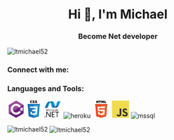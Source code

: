 <h1 align="center">Hi 👋, I'm Michael</h1>
<h3 align="center">Become Net developer</h3>

<p align="left"> <img src="https://komarev.com/ghpvc/?username=ltmichael52&label=Profile%20views&color=0e75b6&style=flat" alt="ltmichael52" /> </p>

<h3 align="left">Connect with me:</h3>
<p align="left">
</p>

<h3 align="left">Languages and Tools:</h3>
<p align="left"> <img src="https://raw.githubusercontent.com/devicons/devicon/master/icons/csharp/csharp-original.svg" alt="csharp" width="40" height="40"/><img src="https://raw.githubusercontent.com/devicons/devicon/master/icons/css3/css3-original-wordmark.svg" alt="css3" width="40" height="40"/>  <img src="https://raw.githubusercontent.com/devicons/devicon/master/icons/dot-net/dot-net-original-wordmark.svg" alt="dotnet" width="40" height="40"/>  <img src="https://www.vectorlogo.zone/logos/heroku/heroku-icon.svg" alt="heroku" width="40" height="40"/>  <img src="https://raw.githubusercontent.com/devicons/devicon/master/icons/html5/html5-original-wordmark.svg" alt="html5" width="40" height="40"/>  <img src="https://raw.githubusercontent.com/devicons/devicon/master/icons/javascript/javascript-original.svg" alt="javascript" width="40" height="40"/> <img src="https://www.svgrepo.com/show/303229/microsoft-sql-server-logo.svg" alt="mssql" width="40" height="40"/></p>

<p><img align="left" src="https://github-readme-stats.vercel.app/api/top-langs?username=ltmichael52&show_icons=true&locale=en&layout=compact" alt="ltmichael52" /></p>

<p>&nbsp;<img align="center" src="https://github-readme-stats.vercel.app/api?username=ltmichael52&show_icons=true&locale=en" alt="ltmichael52" /></p>

